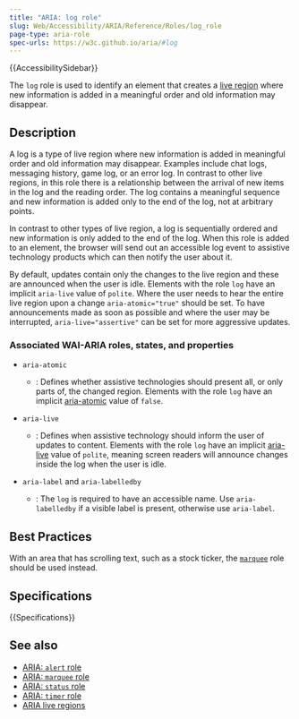 ```yaml
---
title: "ARIA: log role"
slug: Web/Accessibility/ARIA/Reference/Roles/log_role
page-type: aria-role
spec-urls: https://w3c.github.io/aria/#log
---
```


{{AccessibilitySidebar}}

The `log` role is used to identify an element that creates a [live region](/en-US/docs/Web/Accessibility/ARIA/Guides/Live_regions) where new information is added in a meaningful order and old information may disappear.

## Description

A log is a type of live region where new information is added in meaningful order and old information may disappear. Examples include chat logs, messaging history, game log, or an error log. In contrast to other live regions, in this role there is a relationship between the arrival of new items in the log and the reading order. The log contains a meaningful sequence and new information is added only to the end of the log, not at arbitrary points.

In contrast to other types of live region, a log is sequentially ordered and new information is only added to the end of the log. When this role is added to an element, the browser will send out an accessible log event to assistive technology products which can then notify the user about it.

By default, updates contain only the changes to the live region and these are announced when the user is idle. Elements with the role `log` have an implicit `aria-live` value of `polite`. Where the user needs to hear the entire live region upon a change `aria-atomic="true"` should be set. To have announcements made as soon as possible and where the user may be interrupted, `aria-live="assertive"` can be set for more aggressive updates.

### Associated WAI-ARIA roles, states, and properties

- `aria-atomic`

  - : Defines whether assistive technologies should present all, or only parts of, the changed region. Elements with the role `log` have an implicit [aria-atomic](https://www.w3.org/TR/wai-aria-1.1/#aria-atomic) value of `false`.

- `aria-live`

  - : Defines when assistive technology should inform the user of updates to content. Elements with the role `log` have an implicit [aria-live](https://www.w3.org/TR/wai-aria-1.1/#aria-live) value of `polite`, meaning screen readers will announce changes inside the log when the user is idle.

- `aria-label` and `aria-labelledby`

  - : The `log` is required to have an accessible name. Use `aria-labelledby` if a visible label is present, otherwise use `aria-label`.

## Best Practices

With an area that has scrolling text, such as a stock ticker, the [`marquee`](/en-US/docs/Web/Accessibility/ARIA/Roles/marquee_role) role should be used instead.

## Specifications

{{Specifications}}

## See also

- [ARIA: `alert` role](/en-US/docs/Web/Accessibility/ARIA/Roles/alert_role)
- [ARIA: `marquee` role](/en-US/docs/Web/Accessibility/ARIA/Roles/marquee_role)
- [ARIA: `status` role](/en-US/docs/Web/Accessibility/ARIA/Roles/status_role)
- [ARIA: `timer` role](/en-US/docs/Web/Accessibility/ARIA/Roles/timer_role)
- [ARIA live regions](/en-US/docs/Web/Accessibility/ARIA/Guides/Live_regions)
